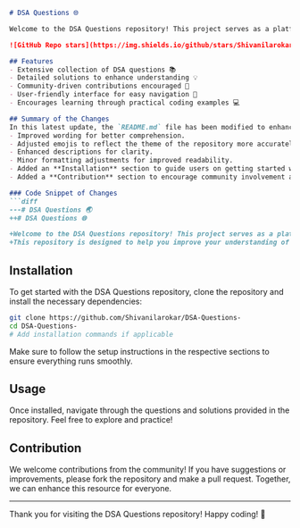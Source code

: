 ```markdown
# DSA Questions 🌐

Welcome to the DSA Questions repository! This project serves as a platform for developers and learners to practice and enhance their skills in Data Structures and Algorithms (DSA). This repository is designed to help you improve your understanding of various data structures and algorithms through a collection of questions and solutions.

![GitHub Repo stars](https://img.shields.io/github/stars/Shivanilarokar/DSA-Questions-?style=social) ![GitHub forks](https://img.shields.io/github/forks/Shivanilarokar/DSA-Questions-?style=social)

## Features
- Extensive collection of DSA questions 📚
- Detailed solutions to enhance understanding 💡
- Community-driven contributions encouraged 🤝
- User-friendly interface for easy navigation 🧭
- Encourages learning through practical coding examples 💻

## Summary of the Changes
In this latest update, the `README.md` file has been modified to enhance clarity and improve user experience. Key changes include:
- Improved wording for better comprehension.
- Adjusted emojis to reflect the theme of the repository more accurately.
- Enhanced descriptions for clarity.
- Minor formatting adjustments for improved readability.
- Added an **Installation** section to guide users on getting started with the repository.
- Added a **Contribution** section to encourage community involvement and provide guidelines for contributing to the repository.

### Code Snippet of Changes
```diff
---# DSA Questions 🌏
++# DSA Questions 🌐

+Welcome to the DSA Questions repository! This project serves as a platform for developers and learners to practice and enhance their skills in Data Structures and Algorithms (DSA).
+This repository is designed to help you improve your understanding of various data structures and algorithms through a collection of questions and solutions.
```

## Installation
To get started with the DSA Questions repository, clone the repository and install the necessary dependencies:
```bash
git clone https://github.com/Shivanilarokar/DSA-Questions-
cd DSA-Questions-
# Add installation commands if applicable
```
Make sure to follow the setup instructions in the respective sections to ensure everything runs smoothly.

## Usage
Once installed, navigate through the questions and solutions provided in the repository. Feel free to explore and practice!

## Contribution
We welcome contributions from the community! If you have suggestions or improvements, please fork the repository and make a pull request. Together, we can enhance this resource for everyone.

---
Thank you for visiting the DSA Questions repository! Happy coding! 🚀
```